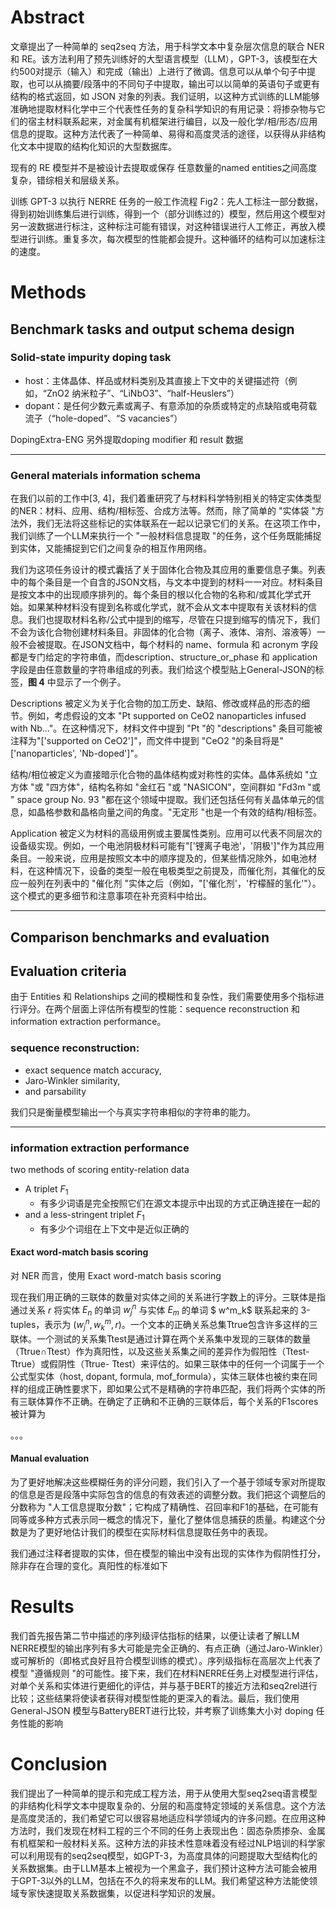 # Abstract

文章提出了一种简单的 seq2seq 方法，用于科学文本中复杂层次信息的联合 NER 和 RE。该方法利用了预先训练好的大型语言模型（LLM），GPT-3，该模型在大约500对提示（输入）和完成（输出）上进行了微调。信息可以从单个句子中提取，也可以从摘要/段落中的不同句子中提取，输出可以以简单的英语句子或更有结构的格式返回，如 JSON 对象的列表。我们证明，以这种方式训练的LLM能够准确地提取材料化学中三个代表性任务的复杂科学知识的有用记录：将掺杂物与它们的宿主材料联系起来，对金属有机框架进行编目，以及一般化学/相/形态/应用信息的提取。这种方法代表了一种简单、易得和高度灵活的途径，以获得从非结构化文本中提取的结构化知识的大型数据库。

现有的 RE 模型并不是被设计去提取或保存 任意数量的named entities之间高度复杂，错综相关和层级关系。

<!--在这项工作中，我们研究了一种简单易行的复杂信息提取方法，其中对大型语言模型进行了微调，以同时进行文档级NER和RE。该方法简单但能够灵活处理复杂的相互关系（包括信息存在于层次结构中或作为多个项目的列表的情况），而不需要枚举所有可能的 n 元组关系或初步 NER。我们对大型语言模型 GPT-3 进行微调，以接受文本段落（例如，研究论文摘要）并编写提示中包含的知识的格式精确的“Abstract”。--> 

<!--此完成可以格式化为英语句子或更结构化的模式，例如 JSON 文档列表。要使用此方法，只需定义所需的输出结构----例如，具有一组预定义键的 JSON 对象列表----并使用此格式注释～ 100 - 500 个文本段落。然后 GPT-3 在这些示例上进行微调，生成的模型能够准确地从文本中提取所需信息，并以相同的结构化表示形式输出信息，如图 1 所示-->

训练 GPT-3 以执行 NERRE 任务的一般工作流程 Fig2：先人工标注一部分数据，得到初始训练集后进行训练，得到一个（部分训练过的）模型，然后用这个模型对另一波数据进行标注，这种标注可能有错误，对这种错误进行人工修正，再放入模型进行训练。重复多次，每次模型的性能都会提升。这种循环的结构可以加速标注的速度。

# Methods

## Benchmark tasks and output schema design

### Solid-state impurity doping task

- host：主体晶体、样品或材料类别及其直接上下文中的关键描述符（例如，“ZnO2 纳米粒子”、“LiNbO3”、“half-Heuslers”）
- dopant：是任何少数元素或离子、有意添加的杂质或特定的点缺陷或电荷载流子（“hole-doped”、“S vacancies”）

<!--我们为掺杂任务训练和评估了三个独立的模型。前两个模型，Doping-JSON和Doping-ENG，都旨在只提取掺杂物和宿主实体以及掺杂物和宿主之间的关系。Modifier 和 result 实体被忽略了。如图3所示，这些模型仅在其结构化完成的格式（schemas）上有所不同。Doping-JSON模型使用的是JSON模式，代表了单句中宿主和掺杂物之间的关系图，其中唯一的键识别掺杂物和宿主的字符串。该模型的目的是在微调期间学习这个相对宽松的模式。一个单独的键 "hosts2dopants "根据这些唯一的键来描述配对关系。-->

<!--Doping-ENG 模型将实体关系编码为准自然语言的摘要。这些摘要代表了与JSON模式相同的信息，但它们更接近于模仿GPT-3的自然语言预训练分布。这个模式是根据补充章节中显示的关于参杂物模式的程序化填充的，其中存在的每个兴奋剂条目都是用新行分隔的。例如，第一行详细描述了一个宿主到多个掺杂物的关系，第二行表达了一个没有宿主的掺杂物实体，第三行表达了一个没有掺杂物的宿主实体。-->

DopingExtra-ENG 另外提取doping modifier 和 result 数据

---

### General materials information schema

在我们以前的工作中[3, 4]，我们着重研究了与材料科学特别相关的特定实体类型的NER：材料、应用、结构/相标签、合成方法等。然而，除了简单的 "实体袋 "方法外，我们无法将这些标记的实体联系在一起以记录它们的关系。在这项工作中，我们训练了一个LLM来执行一个 "一般材料信息提取 "的任务，这个任务既能捕捉到实体，又能捕捉到它们之间复杂的相互作用网络。

我们为这项任务设计的模式囊括了关于固体化合物及其应用的重要信息子集。列表中的每个条目是一个自含的JSON文档，与文本中提到的材料一一对应。材料条目是按文本中的出现顺序排列的。每个条目的根以化合物的名称和/或其化学式开始。如果某种材料没有提到名称或化学式，就不会从文本中提取有关该材料的信息。我们也提取材料名称/公式中提到的缩写，尽管在只提到缩写的情况下，我们不会为该化合物创建材料条目。非固体的化合物（离子、液体、溶剂、溶液等）一般不会被提取。在JSON文档中，每个材料的 name、formula 和 acronym 字段都是专门给定的字符串值，而description、structure_or_phase 和 application 字段是由任意数量的字符串组成的列表。我们给这个模型贴上General-JSON的标签，**图 4** 中显示了一个例子。

Descriptions 被定义为关于化合物的加工历史、缺陷、修改或样品的形态的细节。例如，考虑假设的文本 "Pt supported on CeO2 nanoparticles infused with Nb..."。在这种情况下，材料文件中提到 "Pt "的 "descriptions" 条目可能被注释为"['supported on CeO2']"，而文件中提到 "CeO2 "的条目将是"['nanoparticles', 'Nb-doped']"。

结构/相位被定义为直接暗示化合物的晶体结构或对称性的实体。晶体系统如 "立方体 "或 "四方体"，结构名称如 "金红石 "或 "NASICON"，空间群如 "Fd3m "或 " space group No. 93 "都在这个领域中提取。我们还包括任何有关晶体单元的信息，如晶格参数和晶格向量之间的角度。"无定形 "也是一个有效的结构/相标签。

Application 被定义为材料的高级用例或主要属性类别。应用可以代表不同层次的设备级实现。例如，一个电池阴极材料可能有"['锂离子电池'，'阴极']"作为其应用条目。一般来说，应用是按照文本中的顺序提及的，但某些情况除外，如电池材料，在这种情况下，设备的类型一般在电极类型之前提及，而催化剂，其催化的反应一般列在列表中的 "催化剂 "实体之后（例如，"['催化剂'，'柠檬醛的氢化'"）。这个模式的更多细节和注意事项在补充资料中给出。

---

## Comparison benchmarks and evaluation





## Evaluation criteria

由于 Entities 和 Relationships 之间的模糊性和复杂性，我们需要使用多个指标进行评分。在两个层面上评估所有模型的性能：sequence reconstruction 和 information extraction performance。

### sequence reconstruction:

- exact sequence match accuracy, 
- Jaro-Winkler similarity, 
- and parsability

我们只是衡量模型输出一个与真实字符串相似的字符串的能力。

---

### information extraction performance

two methods of scoring entity-relation data

- A triplet $F_1$ 
  - 有多少词语是完全按照它们在源文本提示中出现的方式正确连接在一起的
- and a less-stringent triplet $F_1$
  - 有多少个词组在上下文中是近似正确的

#### Exact word-match basis scoring

对 NER 而言，使用 Exact word-match basis scoring

<!--准确的词匹配基础评分。我们以词为基础对命名的实体关系进行评分，首先将实体E转换为一组由K个空白分隔的词E={w1,w2,w3,...,wk}组成。仅就 NER 而言，比较两个实体Etrue和Etest，我们将两个集合中完全匹配的词的数量算作真阳性（Etrue ∩ Etest），将两个集合之间的数学差异算作假阳性（Etest- Etrue）或假阴性（Etrue- Etest）。例如，如果真实的实体是 "Bi2Te3薄膜"，而预测的实体是 "Bi2Te3薄膜样品"，我们就会记录两个真阳性词的精确匹配（"Bi2Te3"，"薄膜"），一个假阴性（"薄膜"），和一个假阳性（"样品"）。这种方法的唯一例外是对识别材料至关重要的公式型实体，在这种情况下，Etest必须包含所有可解析为化学计量的wi，任何wi∈Etest都被认为是正确的。例如，如果真实的实体是 "Bi2Te3薄膜"，而预测的实体是 "薄膜"，我们就会记录三个错误的否定。因此，任何包含化学成分的公式型实体（掺杂宿主、掺杂掺杂剂、一般公式和MOF mof_formula），如果成分不是完全匹配，则完全不正确。选择这种评价方式是为了避免指标人为地夸大模型的性能。例如，如果我们将一个真实的 "Bi2Te3纳米颗粒 "与一个预测的 "Bi2Se3纳米颗粒 "进行评估，我们通过Jaro-Winkler（0.977）和字符级BLEU-4（0.858）得到非常高的相似度。实际上，这个例子的预测应该被记录为完全不正确--材料的化学成分是错误的-->

现在我们用正确的三联体的数量对实体之间的关系进行字数上的评分。三联体是指通过关系 $r$ 将实体 $E_n$ 的单词 $w^n_j$ 与实体 $E_m$ 的单词 $ w^m_k$ 联系起来的 3-tuples，表示为 $(w^n_j,w^m_k,r)$。一个文本的正确关系总集Ttrue包含许多这样的三联体。一个测试的关系集Ttest是通过计算在两个关系集中发现的三联体的数量（Ttrue∩Ttest）作为真阳性，以及这些关系集之间的差异作为假阳性（Ttest- Ttrue）或假阴性（Ttrue- Ttest）来评估的。如果三联体中的任何一个词属于一个公式型实体（host, dopant, formula, mof_formula），实体三联体也被约束在同样的组成正确性要求下，即如果公式不是精确的字符串匹配，我们将两个实体的所有三联体算作不正确。在确定了正确和不正确的三联体后，每个关系的F1scores被计算为

。。。

#### Manual evaluation

为了更好地解决这些模糊任务的评分问题，我们引入了一个基于领域专家对所提取的信息是否是段落中实际包含的信息的有效表述的调整分数。我们把这个调整后的分数称为 "人工信息提取分数"；它构成了精确性、召回率和F1的基础，在可能有同等或多种方式表示同一概念的情况下，量化了整体信息捕获的质量。构建这个分数是为了更好地估计我们的模型在实际材料信息提取任务中的表现。

我们通过注释者提取的实体，但在模型的输出中没有出现的实体作为假阴性打分，除非存在合理的变化。真阳性的标准如下

# Results

我们首先报告第二节中描述的序列级评估指标的结果，以便让读者了解LLM NERRE模型的输出序列有多大可能是完全正确的、有点正确（通过Jaro-Winkler）或可解析的（即格式良好且符合模型训练的模式）。序列级指标在高层次上代表了模型 "遵循规则 "的可能性。接下来，我们在材料NERRE任务上对模型进行评估，对单个关系和实体进行更细化的评估，并与基于BERT的接近方法和seq2rel进行比较；这些结果将使读者获得对模型性能的更深入的看法。最后，我们使用General-JSON 模型与BatteryBERT进行比较，并考察了训练集大小对 doping 任务性能的影响

# Conclusion

我们提出了一种简单的提示和完成工程方法，用于从使用大型seq2seq语言模型的非结构化科学文本中提取复杂的、分层的和高度特定领域的关系信息。这个方法是高度灵活的，我们希望它可以很容易地适应科学领域内的许多问题。在应用这种方法时，我们发现在材料工程的三个不同的任务上表现出色：固态杂质掺杂、金属有机框架和一般材料关系。这种方法的非技术性意味着没有经过NLP培训的科学家可以利用现有的seq2seq模型，如GPT-3，为高度具体的问题提取大型结构化的关系数据集。由于LLM基本上被视为一个黑盒子，我们预计这种方法可能会被用于GPT-3以外的LLM，包括在不久的将来发布的LLM。我们希望这种方法能使领域专家快速提取关系数据集，以促进科学知识的发展。
























